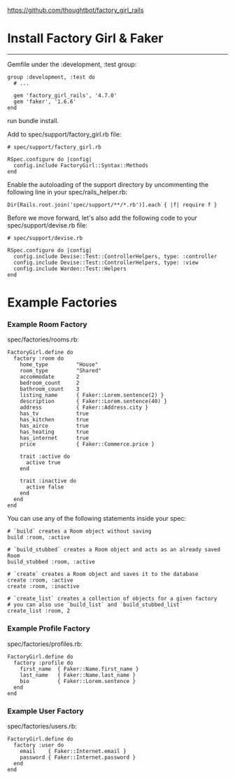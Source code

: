 https://github.com/thoughtbot/factory_girl_rails

# Install Factory Girl & Faker
* * *

Gemfile under the :development, :test group:

```
group :development, :test do
  # ...

  gem 'factory_girl_rails', '4.7.0'
  gem 'faker', '1.6.6'
end
```

run bundle install.

Add to spec/support/factory_girl.rb file:

```
# spec/support/factory_girl.rb

RSpec.configure do |config|
  config.include FactoryGirl::Syntax::Methods
end
```

Enable the autoloading of the support directory by uncommenting the following line in your spec/rails_helper.rb:

```
Dir[Rails.root.join('spec/support/**/*.rb')].each { |f| require f }
```

Before we move forward, let's also add the following code to your spec/support/devise.rb file:

```
# spec/support/devise.rb

RSpec.configure do |config|
  config.include Devise::Test::ControllerHelpers, type: :controller
  config.include Devise::Test::ControllerHelpers, type: :view
  config.include Warden::Test::Helpers
end
```

# Example Factories

### Example Room Factory
spec/factories/rooms.rb:

```
FactoryGirl.define do
  factory :room do
    home_type         "House"
    room_type         "Shared"
    accommodate       2
    bedroom_count     2
    bathroom_count    3
    listing_name      { Faker::Lorem.sentence(2) }
    description       { Faker::Lorem.sentence(40) }
    address           { Faker::Address.city }
    has_tv            true
    has_kitchen       true
    has_airco         true
    has_heating       true
    has_internet      true
    price             { Faker::Commerce.price }

    trait :active do
      active true
    end

    trait :inactive do
      active false
    end
  end
end
```

You can use any of the following statements inside your spec:

```
# `build` creates a Room object without saving
build :room, :active

# `build_stubbed` creates a Room object and acts as an already saved Room
build_stubbed :room, :active

# `create` creates a Room object and saves it to the database
create :room, :active
create :room, :inactive

# `create_list` creates a collection of objects for a given factory
# you can also use `build_list` and `build_stubbed_list`
create_list :room, 2
```

### Example Profile Factory

spec/factories/profiles.rb:

```
FactoryGirl.define do
  factory :profile do
    first_name  { Faker::Name.first_name }
    last_name   { Faker::Name.last_name }
    bio         { Faker::Lorem.sentence }
  end
end
```
### Example User Factory

spec/factories/users.rb:

```
FactoryGirl.define do
  factory :user do
    email    { Faker::Internet.email }
    password { Faker::Internet.password }
  end
end
```
